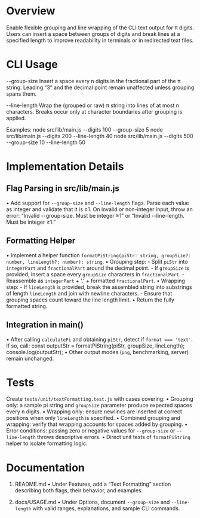 # Overview

Enable flexible grouping and line wrapping of the CLI text output for π digits. Users can insert a space between groups of digits and break lines at a specified length to improve readability in terminals or in redirected text files.

# CLI Usage

--group-size <n>
    Insert a space every n digits in the fractional part of the π string. Leading “3” and the decimal point remain unaffected unless grouping spans them.

--line-length <n>
    Wrap the (grouped or raw) π string into lines of at most n characters. Breaks occur only at character boundaries after grouping is applied.

Examples:
    node src/lib/main.js --digits 100 --group-size 5
    node src/lib/main.js --digits 200 --line-length 40
    node src/lib/main.js --digits 500 --group-size 10 --line-length 50

# Implementation Details

## Flag Parsing in src/lib/main.js
  • Add support for `--group-size` and `--line-length` flags. Parse each value as integer and validate that it is ≥1. On invalid or non-integer input, throw an error: “Invalid --group-size. Must be integer ≥1” or “Invalid --line-length. Must be integer ≥1.”

## Formatting Helper
  • Implement a helper function `formatPiString(piStr: string, groupSize?: number, lineLength?: number): string`.
  • Grouping step:
      - Split `piStr` into `integerPart` and `fractionalPart` around the decimal point.
      - If `groupSize` is provided, insert a space every `groupSize` characters in `fractionalPart`.
      - Reassemble as `integerPart` + '.' + formatted `fractionalPart`.
  • Wrapping step:
      - If `lineLength` is provided, break the assembled string into substrings of length `lineLength` and join with newline characters.
      - Ensure that grouping spaces count toward the line length limit.
  • Return the fully formatted string.

## Integration in main()
  • After calling `calculatePi` and obtaining `piStr`, detect if `format === 'text'`. If so, call:
      const outputStr = formatPiString(piStr, groupSize, lineLength);
      console.log(outputStr);
  • Other output modes (`png`, benchmarking, server) remain unchanged.

# Tests

Create `tests/unit/textFormatting.test.js` with cases covering:
  • Grouping only: a sample pi string and `groupSize` parameter produce expected spaces every n digits.
  • Wrapping only: ensure newlines are inserted at correct positions when only `lineLength` is specified.
  • Combined grouping and wrapping: verify that wrapping accounts for spaces added by grouping.
  • Error conditions: passing zero or negative values for `--group-size` or `--line-length` throws descriptive errors.
  • Direct unit tests of `formatPiString` helper to isolate formatting logic.

# Documentation

1. README.md
   • Under Features, add a “Text Formatting” section describing both flags, their behavior, and examples.

2. docs/USAGE.md
   • Under Options, document `--group-size` and `--line-length` with valid ranges, explanations, and sample CLI commands.
